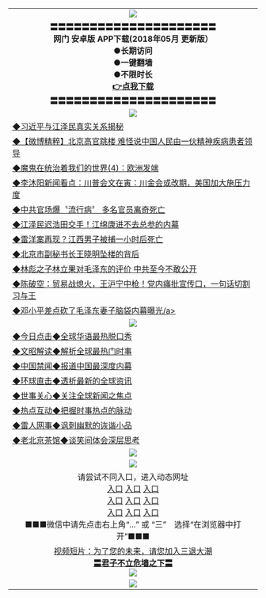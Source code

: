 <table>
<tr>
  <td align=center><img src="https://github.com/gyhhx/image-upload/blob/master/new1.jpg" />
  </td>
  </tr>
   <tr>
    <td align=center>
 <b>〓〓〓〓〓〓〓〓〓〓〓〓〓〓〓〓〓〓〓〓〓<br/>网门  安卓版 APP下载(2018年05月 更新版）<br/> ●长期访问<br/> ●一键翻墙<br/>  ●不限时长<br/> 
 <a href="http://t.cn/R3Fslvz">👉<b>点我下载</a><br/>〓〓〓〓〓〓〓〓〓〓〓〓〓〓〓〓〓〓〓〓〓<br/>
    </td>
    </tr>
  <tr>
    <td align=center><img src="https://github.com/gyhhx/image-upload/blob/master/yaowen.jpg" /></td>
  </tr>
      <tr>
<td align=left>
<a href="http://350884.sd.north.li/show.htm?c921126&from=gy">◆习近平与江泽民真实关系揭秘</a><br/></td>
 </tr> 
      <tr>
<td align=left>
<a href="http://28403917.sd.north.li/show.htm?c920998&from=gy">◆【微博精粹】北京高官跳楼 难怪说中国人民由一伙精神疾病患者领导</a><br/></td>
   </tr>
 <tr>
<td align=left>
<a href="http://2714484.sd.north.li/show.htm?c919750&from=gy">◆魔鬼在统治着我们的世界(4)：欧洲发端</a><br/>
</td>
   </tr>
 <tr>
<td align=left>
<a href="http://2369903284.sd.north.li/show.htm?c838308_213_1&from=gy">◆李沐阳新闻看点：川普会文在寅：川金会或改期，美国加大施压力度</a><br/>
</td>
   </tr>
 <tr>
<td align=left>
<a href="http://271246884.sd.north.li/show.htm?c921057&from=gy">◆中共官场爆〝流行病〞 多名官员离奇死亡</a><br/></td>
  </tr>
  <tr>
<td align=left>
<a href="http://2234234284.sd.north.li/show.htm?c920708&from=gy">◆江泽民迟浩田交手！江绵康进不去总参的内幕</a><br/>
</td>
   </tr>
<tr>
<td align=left>
<a href="http://2341194284.sd.north.li/show.htm?c920670&from=gy">◆雷洋案再现？江西男子被捕一小时后死亡 </a><br/></td>
   </tr>
<tr>
<td align=left>
<a href="http:/12414284.sd.north.li/show.htm?c920733&from=gy">◆北京市副秘书长王晓明坠楼的背后 </a><br/></td>
 </tr>
   </tr>
  <tr>
<td align=left>
<a href="http://09444284.sd.north.li/show.htm?c920634&from=gy">◆林彪之子林立果对毛泽东的评价 中共至今不敢公开</a><br/>
</td>
</tr>
    <tr>
<td align=left>
<a href="http://0033444284.sd.north.li/show.htm?c9207060&from=gy">◆陈破空：贸易战熄火，王沪宁中枪！党内痛批宣传口，一句话切割习与王</a><br/></td>
  </tr> 
     <tr>
<td align=left>
<a href="http://2qwer84.sd.north.li/show.htm?c920849&from=gy">◆邓小平差点砍了毛泽东妻子脑袋内幕曝光/a><br/></td>
  </tr>
    <tr>
    <td align=center><img src="https://github.com/gyhhx/image-upload/blob/master/shipin.jpg" /></td>
  </tr>
 <tr>
   <td align=left> 
<a href="http://2732354.sd.north.li/show.htm?c816850&from=gy">◆今日点击◆全球华语最热脱口秀</a><br/>
    </td>
  </tr>
  <tr>
   <td align=left>
<a href="http:/6435h284.sd.north.li/show.htm?c816857&from=gy">◆文昭解读◆解析全球最热门时事</a><br/>
    </td>
  </tr>
  <tr>
  <td align=left>
<a href="http://2798323284.sd.north.li/show.htm?c816860&from=gy">◆中国禁闻◆报道中国最深度内幕</a><br/>
   </tr>
  <tr>
     <td align=left>
<a href="http://24466776284.sd.north.li/show.htm?c816855&from=gy">◆环球直击◆透析最新的全球资讯</a><br/>
   </tr>
   <tr>
      <td align=left>
<a href="http://27123423284.sd.north.li/show.htm?c816851&from=gy">◆世事关心◆关注全球新闻之焦点</a><br/>
   </tr>
   <tr>
     <td align=left>
<a href="http://23589284.sd.north.li/show.htm?c816852&from=gy">◆热点互动◆把握时事热点的脉动</a><br/>
   </tr>
   <tr>
      <td align=left>
<a href="http://6345344.sd.north.li/show.htm?c816694&from=gy">◆雷人网事◆讽刺幽默的诙谐小品</a><br/>
   </tr>
   <tr>
    <td align=left>
<a href="http://27337888284.sd.north.li/show.htm?c816650&from=gy">◆老北京茶馆◆谈笑间体会深层思考</a><br/>
   </tr>
    <tr>
    <td align=center><img src="https://github.com/gyhhx/image-upload/blob/master/gy1-wxsm.png" /></td>
  </tr>
    <tr>
    <td align=center><img src="https://github.com/gyhhx/image-upload/blob/master/tongdao2.jpg" /></td>
  </tr>
   <tr>
    <td align=center>请尝试不同入口，进入动态网址<br/>
     <a href="https://s3.us-east-2.amazonaws.com/ogateh/show.htm?from=gy">入口</a>
      <a href="https://s3.eu-west-2.amazonaws.com/ogatel/show.htm?from=gy">入口</a>
      <a href="https://s3.amazonaws.com/ogate/show.htm?from=oGateg">入口</a><br/>
      <a href="https://s3.ap-northeast-2.amazonaws.com/ogates/show.htm?from=gy">入口</a>
      <a href="https://s3.eu-central-1.amazonaws.com/ogatef/show.htm?from=gy">入口</a>
      <a href="https://s3.ap-south-1.amazonaws.com/ogatem/show.htm?from=gy">入口</a><br/>
      <a href="https://s3-us-west-1.amazonaws.com/ogaten/show.htm?from=gy">入口</a>
      <a href="https://s3.ca-central-1.amazonaws.com/ogatec/show.htm?from=gy">入口</a>
      <a href="https://s3-ap-northeast-1.amazonaws.com/ogatet/show.htm?from=gy">入口</a><br/>
      ■■■微信中请先点击右上角“...” 或 “三”　选择“在浏览器中打开”■■■<b><br/>
    </td>
  </tr>
  <tr>
  <td align=center>
  <a href="http://273t8284=.sd.north.li/show.htm?c816846_2_1&from=gy">视频短片：为了您的未来，请您加入三退大潮</a><br/>
      <a href="http://11888284.sd.north.li/show.htm?ogQuit.aspx&from=gy"><b>〓君子不立危墙之下〓<br/></a>
      <img src="https://github.com/gyhhx/image-upload/blob/master/3t.jpg" /><br/>
      </td>
  </tr>
   <tr>
    <td align=center><img src="https://raw.githubusercontent.com/oGate2/Up/master/oGate_640.jpg"/></td>
  </tr>
</table>
